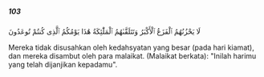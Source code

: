 ##### 103

<span class="ayah">لَا يَحْزُنُهُمُ ٱلْفَزَعُ ٱلْأَكْبَرُ وَتَتَلَقَّىٰهُمُ ٱلْمَلَٰٓئِكَةُ هَٰذَا يَوْمُكُمُ ٱلَّذِى كُنتُمْ تُوعَدُونَ</span>

<span class="ayah_translation">Mereka tidak disusahkan oleh kedahsyatan yang besar (pada hari kiamat), dan mereka disambut oleh para malaikat. (Malaikat berkata): "Inilah harimu yang telah dijanjikan kepadamu".</span>
